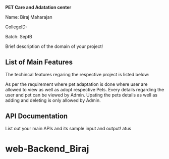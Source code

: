 <p><b>PET Care and Adatation center </b></p>


Name: Biraj  Maharajan

CollegeID:

Batch: SeptB

Brief description of the domain of your project!

## List of Main Features
The techincal features regaring the respective project is listed below:

As per the requirement where pet adaptation is done where user are allowed to view as well as adopt respective Pets.
Every details regarding the user and pet can be viewed by Admin.
Upating the pets details as well as adding and deleting is only allowed by Admin.
## API Documentation
List out your main APIs and its sample input and output!
atus

# web-Backend_Biraj
